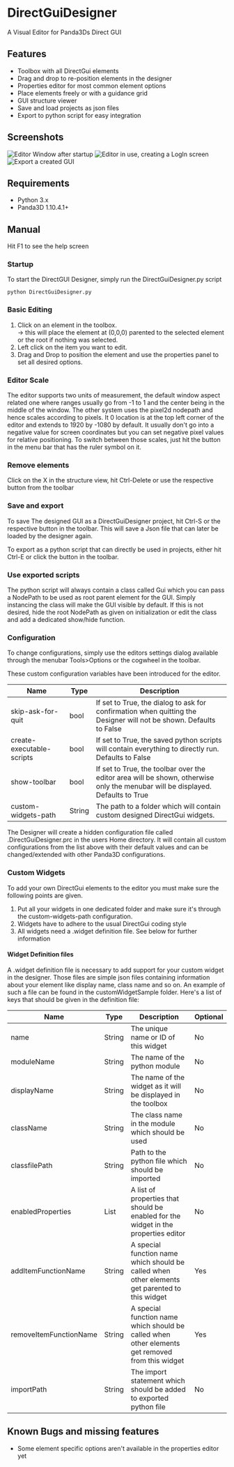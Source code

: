 # DirectGuiDesigner
A Visual Editor for Panda3Ds Direct GUI

## Features
- Toolbox with all DirectGui elements
- Drag and drop to re-position elements in the designer
- Properties editor for most common element options
- Place elements freely or with a guidance grid
- GUI structure viewer
- Save and load projects as json files
- Export to python script for easy integration

## Screenshots

![Editor Window after startup](/Screenshots/startup.png?raw=true "The Editor")
![Editor in use, creating a LogIn screen](/Screenshots/simpleGUI.png?raw=true "A simple LogIn screen made in the app")
![Export a created GUI](/Screenshots/export.png?raw=true "Export as python script")

## Requirements
- Python 3.x
- Panda3D 1.10.4.1+

## Manual
Hit F1 to see the help screen

### Startup
To start the DirectGUI Designer, simply run the DirectGuiDesigner.py script

<code>python DirectGuiDesigner.py</code>

### Basic Editing
1. Click on an element in the toolbox.<br />
-> this will place the element at (0,0,0) parented to the selected element or the root if nothing was selected.
2. Left click on the item you want to edit.
3. Drag and Drop to position the element and use the properties panel to set all desired options.

### Editor Scale
The editor supports two units of measurement, the default window aspect related one where ranges usually go from -1 to 1 and the center being in the middle of the window. The other system uses the pixel2d nodepath and hence scales according to pixels. It 0 location is at the top left corner of the editor and extends to 1920 by -1080 by default. It usually don't go into a negative value for screen coordinates but you can set negative pixel values for relative positioning.
To switch between those scales, just hit the button in the menu bar that has the ruler symbol on it.

### Remove elements
Click on the X in the structure view, hit Ctrl-Delete or use the respective button from the toolbar

### Save and export
To save The designed GUI as a DirectGuiDesigner project, hit Ctrl-S or the respective button in the toolbar.
This will save a Json file that can later be loaded by the designer again.

To export as a python script that can directly be used in projects, either hit Ctrl-E or click the button in the toolbar.

### Use exported scripts
The python script will always contain a class called Gui which you can pass a NodePath to be used as root parent element for the GUI. Simply instancing the class will make the GUI visible by default. If this is not desired, hide the root NodePath as given on initialization or edit the class and add a dedicated show/hide function.

### Configuration
To change configurations, simply use the editors settings dialog available through the menubar Tools>Options or the cogwheel in the toolbar.

These custom configuration variables have been introduced for the editor.

|Name|Type|Description|
|---|---|---|
|skip-ask-for-quit|bool|If set to True, the dialog to ask for confirmation when quitting the Designer will not be shown. Defaults to False|
|create-executable-scripts|bool|If set to True, the saved python scripts will contain everything to directly run. Defaults to False|
|show-toolbar|bool|If set to True, the toolbar over the editor area will be shown, otherwise only the menubar will be displayed. Defaults to True|
|custom-widgets-path|String|The path to a folder which will contain custom designed DirectGui widgets.|

The Designer will create a hidden configuration file called .DirectGuiDesigner.prc in the users Home directory. It will contain all custom configurations from the list above with their default values and can be changed/extended with other Panda3D configurations.

### Custom Widgets
To add your own DirectGui elements to the editor you must make sure the following points are given.

1. Put all your widgets in one dedicated folder and make sure it's through the custom-widgets-path configuration.
2. Widgets have to adhere to the usual DirectGui coding style
3. All widgets need a .widget definition file. See below for further information

#### Widget Definition files
A .widget definition file is necessary to add support for your custom widget in the designer. Those files are simple json files containing information about your element like display name, class name and so on. An example of such a file can be found in the customWidgetSample folder. Here's a list of keys that should be given in the definition file:

|Name|Type|Description|Optional|
|---|---|---|---|
|name|String|The unique name or ID of this widget|No|
|moduleName|String|The name of the python module|No|
|displayName|String|The name of the widget as it will be displayed in the toolbox|No|
|className|String|The class name in the module which should be used|No|
|classfilePath|String|Path to the python file which should be imported|No|
|enabledProperties|List|A list of properties that should be enabled for the widget in the properties editor|No|
|addItemFunctionName|String|A special function name which should be called when other elements get parented to this widget|Yes|
|removeItemFunctionName|String|A special function name which should be called when other elements get removed from this widget|Yes|
|importPath|String|The import statement which should be added to exported python file|No|


## Known Bugs and missing features
- Some element specific options aren't available in the properties editor yet
